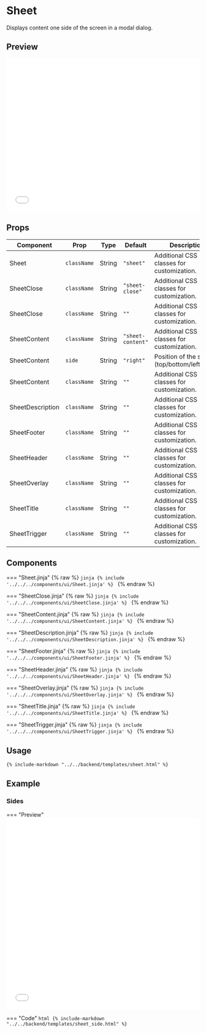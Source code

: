 # Sheet

Displays content one side of the screen in a modal dialog.

## Preview

<iframe
src="{{ preview_url}}/components/Sheet"
style="width: 100%; height: 400px; border: none;">
</iframe>

## Props

| Component        | Prop        | Type   | Default           | Description                                    |
|------------------|-------------|--------|-------------------|------------------------------------------------|
| Sheet            | `className` | String | `"sheet"`         | Additional CSS classes for customization.      |
| SheetClose       | `className` | String | `"sheet-close"`   | Additional CSS classes for customization.      |
| SheetClose       | `className` | String | `""`              | Additional CSS classes for customization.      |
| SheetContent     | `className` | String | `"sheet-content"` | Additional CSS classes for customization.      |
| SheetContent     | `side`      | String | `"right"`         | Position of the sheet (top/bottom/left/right). |
| SheetContent     | `className` | String | `""`              | Additional CSS classes for customization.      |
| SheetDescription | `className` | String | `""`              | Additional CSS classes for customization.      |
| SheetFooter      | `className` | String | `""`              | Additional CSS classes for customization.      |
| SheetHeader      | `className` | String | `""`              | Additional CSS classes for customization.      |
| SheetOverlay     | `className` | String | `""`              | Additional CSS classes for customization.      |
| SheetTitle       | `className` | String | `""`              | Additional CSS classes for customization.      |
| SheetTrigger     | `className` | String | `""`              | Additional CSS classes for customization.      |

## Components

=== "Sheet.jinja"
    {% raw %}
    ```jinja
    {% include '../../../components/ui/Sheet.jinja' %}
    ```
    {% endraw %}

=== "SheetClose.jinja"
    {% raw %}
    ```jinja
    {% include '../../../components/ui/SheetClose.jinja' %}
    ```
    {% endraw %}

=== "SheetContent.jinja"
    {% raw %}
    ```jinja
    {% include '../../../components/ui/SheetContent.jinja' %}
    ```
    {% endraw %}

=== "SheetDescription.jinja"
    {% raw %}
    ```jinja
    {% include '../../../components/ui/SheetDescription.jinja' %}
    ```
    {% endraw %}


=== "SheetFooter.jinja"
    {% raw %}
    ```jinja
    {% include '../../../components/ui/SheetFooter.jinja' %}
    ```
    {% endraw %}

=== "SheetHeader.jinja"
    {% raw %}
    ```jinja
    {% include '../../../components/ui/SheetHeader.jinja' %}
    ```
    {% endraw %}

=== "SheetOverlay.jinja"
    {% raw %}
    ```jinja
    {% include '../../../components/ui/SheetOverlay.jinja' %}
    ```
    {% endraw %}

=== "SheetTitle.jinja"
    {% raw %}
    ```jinja
    {% include '../../../components/ui/SheetTitle.jinja' %}
    ```
    {% endraw %}

=== "SheetTrigger.jinja"
    {% raw %}
    ```jinja
    {% include '../../../components/ui/SheetTrigger.jinja' %}
    ```
    {% endraw %}

## Usage

```html
{% include-markdown "../../backend/templates/sheet.html" %}

```

## Example

### Sides

=== "Preview"
    <iframe
    src="{{ preview_url}}/components/sheet?option=side"
    style="width: 100%; height: 500px; border: none;">
    </iframe>

=== "Code"
    ```html
    {% include-markdown "../../backend/templates/sheet_side.html" %}
    ```
